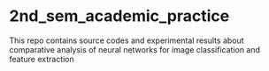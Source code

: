 # 2nd_sem_academic_practice
This repo contains source codes and experimental results about comparative analysis of neural networks for image classification and feature extraction

